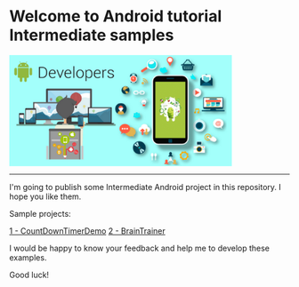 # Welcome to Android tutorial Intermediate samples

<img width="400"  alt="Android tutorial samples for biginner" align="middle" src="./readmeImage.png" />
<hr>
I'm going to publish some Intermediate Android project in this repository. I hope you like them.

Sample projects:

[1 - CountDownTimerDemo](https://github.com/mahmood-ghaem/AndroidTutorialSamples_Intermediate/wiki/1-CountDownTimer-Demo)
[2 - BrainTrainer](https://github.com/mahmood-ghaem/AndroidTutorialSamples_Intermediate/wiki/2-Brain-Trainer)


I would be happy to know your feedback and help me to develop these examples.

Good luck!
